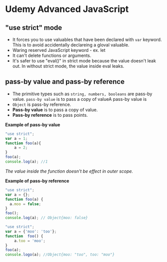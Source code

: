 # Udemy Advanced JavaScript

## "use strict" mode
- It forces you to use valuables that have been declared with `var` keyword. This is to avoid accidentally declareing a gloval valuable.
- Waring reserved JavaScript keyword - ex. let
- It can't delete functions or arguments. 
- It's safer to use "eval()" in strict mode because the value doesn't leak out. In without strict mode, the value inside eval leaks.
 
## pass-by value and pass-by reference
 
- The primitive types such as `string, numbers, booleans` are pass-by value. `pass-by value` is to pass a copy of valueA pass-by value is 
- `Object` is pass-by reference.
- **Pass-by value** is to pass a copy of value.
- **Pass-by reference** is to pass points.

**Example of pass-by value**
```js
"use strict";
var a = 1;
function foo(a){
    a = 2;
}
foo(a);
console.log(a); //1
```
_The value inside the function doesn't be effect in outer scope._ 

   
**Example of pass-by reference**   
```js
"use strict";
var a = {};
function foo(a) {
  a.moo = false;
}
foo();
console.log(a); // Object{moo: false}
```   

```js
"use strict";
var a = {'moo': 'too'};
function  foo() {
    a.too = 'moo';
}    
foo(a);
console.logo(a); //Object{moo: "too", too: "moo"}
```

   